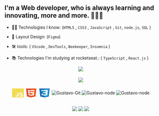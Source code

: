 ## I'm a Web developer, who is always learning and innovating, more and more.  👨‍💻💜

- 👨‍💻 Technologies I know: (`HTML5` , `CSS3` , `JavaScript` , `Git`, `node.js`, `SQL` )

- 🎨 Layout Design: (`Figma`)

- 🛠️ tools: (  `VScode` , `DevTools`, `Beekeeper`, `Insomnia` ) 
 
- 📚 Technologies I'm studying at rocketseat.: ( `TypeScript` , `React.js` )


<div align="center">
  <https://github.com/gugu1073>
   <img height="180em" src="https://github-readme-stats.vercel.app/api?username=gugu1073&show_icons=true&theme=dark&include_all_commits=true&count_private=true"/>
   <div style = "display: inline_block"><br>  
  <img height="180em" src="https://github-readme-stats.vercel.app/api/top-langs/?username=gugu1073&layout=compact&langs_count=7&theme=dark"/>
</div>
<div style="display: inline_block"><br>
  <img align="center" alt="Gustavo-Js" height="30" width="40" src="https://raw.githubusercontent.com/devicons/devicon/master/icons/javascript/javascript-plain.svg">
  <img align="center" alt="Gustavo-HTML" height="30" width="40" src="https://raw.githubusercontent.com/devicons/devicon/master/icons/html5/html5-original.svg">
  <img align="center" alt="Gustavo-CSS" height="30" width="40" src="https://raw.githubusercontent.com/devicons/devicon/master/icons/css3/css3-original.svg">
  <img align="center" alt="Gustavo-Git" height="30" width="40" src="https://cdn.jsdelivr.net/gh/devicons/devicon/icons/git/git-original.svg">
  <img align="center" alt="Gustavo-node" height="30" width="40" src="https://img.icons8.com/fluency/2x/node-js.svg">
 <img align="center" alt="Gustavo-node" height="30" width="40" src="https://img.icons8.com/officel/2x/sql.svg">
  
  ##
 
<div> 
  
 <a href="https://discord.gg/Zcb8CBhp" target="_blank"><img src="https://img.shields.io/badge/Discord-7289DA?style=for-the-badge&logo=discord&logoColor=white" target="_blank"></a> 
  <a href = "mailto:ga2157724@gmail.com"><img src="https://img.shields.io/badge/-Gmail-%23333?style=for-the-badge&logo=gmail&logoColor=white" target="_blank"></a>
  <a href="https://www.linkedin.com/in/gustavo-albuquerque-pereira-8380a6243/" target="_blank"><img src="https://img.shields.io/badge/-LinkedIn-%230077B5?style=for-the-badge&logo=linkedin&logoColor=white" target="_blank"></a> 
 
</div>

